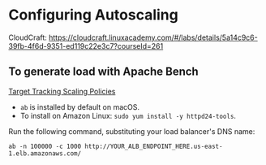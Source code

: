 # Configuring Autoscaling

CloudCraft: <https://cloudcraft.linuxacademy.com/#/labs/details/5a14c9c6-39fb-4f6d-9351-ed119c22e3c7?courseId=261>

## To generate load with Apache Bench

[Target Tracking Scaling Policies](https://docs.aws.amazon.com/AmazonECS/latest/developerguide/service-autoscaling-targettracking.html)

- `ab` is installed by default on macOS.
- To install on Amazon Linux: `sudo yum install -y httpd24-tools`.

Run the following command, substituting your load balancer's DNS name:

`ab -n 100000 -c 1000 http://YOUR_ALB_ENDPOINT_HERE.us-east-1.elb.amazonaws.com/`
